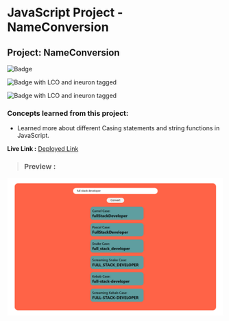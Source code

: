 # JavaScript Project - NameConversion

## **Project: NameConversion**

![Badge](https://img.shields.io/badge/Javascript-NameConversion-brightgreen "Name Conversion into different Casing")

![Badge with LCO and ineuron tagged](https://img.shields.io/badge/Ineuron.ai-LCO-brightgreen)

![Badge with LCO and ineuron tagged](https://img.shields.io/badge/Full%20Stack%20JavaScript%20bootcamp-Hitesh%20Choudhary-brightgreen)

### Concepts learned from this project:
- Learned more about different Casing statements and string functions in JavaScript.



**Live Link :** [Deployed Link]()
>### Preview :

![Homepage screenshot](preview.png)